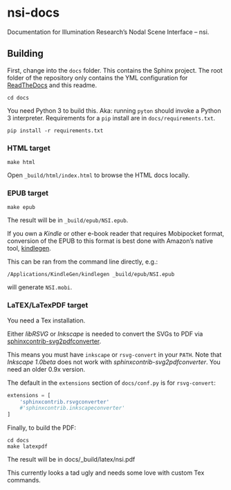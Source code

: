 # nsi-docs
Documentation for Illumination Research’s Nodal Scene Interface – nsi.

## Building

First, change into the `docs` folder. This contains the Sphinx project.
The root folder of the repository only contains the YML configuration
for [ReadTheDocs](https://nsi.readthedocs.io/) and this readme.
```
cd docs
```

You need Python 3 to build this. Aka: running `pyton` should invoke a
Python 3 interpreter.
Requirements for a `pip` install are in `docs/requirements.txt`.
```
pip install -r requirements.txt
```

### HTML target

```
make html
```
Open `_build/html/index.html` to browse the HTML docs locally.

### EPUB target

```
make epub
```
The result will be in `_build/epub/NSI.epub`.

If you own a *Kindle* or other e-book reader that requires Mobipocket
format, conversion of the EPUB to this format is best done with
Amazon’s native tool,
[kindlegen](https://www.amazon.com/gp/feature.html?docId=1000765211).

This can be ran from the command line directly, e.g.:
```
/Applications/KindleGen/kindlegen _build/epub/NSI.epub
```
will generate `NSI.mobi`.


### LaTEX/LaTexPDF target

You need a Tex installation.

Either *libRSVG* or *Inkscape* is needed to convert the SVGs to PDF via
[sphinxcontrib-svg2pdfconverter](https://github.com/missinglinkelectronics/sphinxcontrib-svg2pdfconverter).

This means you must have `inkscape` or `rsvg-convert` in your `PATH`.
Note that *Inkscape 1.0beta* does not work with
*sphinxcontrib-svg2pdfconverter*. You need an older 0.9x version.

The default in the `extensions` section of `docs/conf.py` is for `rsvg-convert`:
```python
extensions = [
    'sphinxcontrib.rsvgconverter'
    #'sphinxcontrib.inkscapeconverter'
]
```
Finally, to build the PDF:
```
cd docs
make latexpdf
```
The result will be in docs/_build/latex/nsi.pdf

This currently looks a tad ugly and needs some love with custom Tex
commands.
